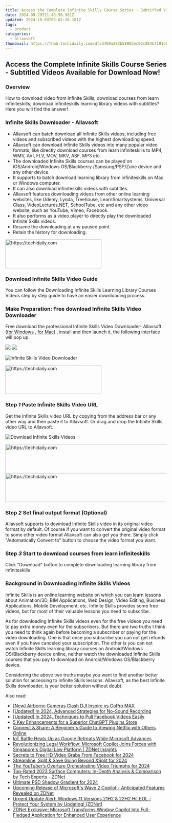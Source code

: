 ```yaml
---
title: Access the Complete Infinite Skills Course Series - Subtitled Videos Available for Download Now!
date: 2024-09-29T21:43:58.981Z
updated: 2024-10-03T05:02:26.181Z
tags:
  - product
categories:
  - allavsoft
thumbnail: https://thmb.techidaily.com/dfad489a283b58802ec92c884b7191bbab4a284ecb771027987a79177a9a76e0.jpg
---
```


## Access the Complete Infinite Skills Course Series - Subtitled Videos Available for Download Now!

### Overview

How to download video from Infinite Skills; download courses from learn infiniteskills; download infiniteskills learning library videos with subtitles? Here you will find the answer!

### Infinite Skills Downloader - Allavsoft

* Allavsoft can batch download all Infinite Skills videos, including free videos and subscribed videos with the highest downloading speed.
* Allavsoft can download Infinite Skills videos into many popular video formats, like directly download courses from learn infiniteskills to MP4, WMV, AVI, FLV, MOV, MKV, ASF, MP3 etc.
* The downloaded Infinite Skills courses can be played on iOS/Android/Windows OS/Blackberry /Samsung/PSP/Zune device and any other device.
* It supports to batch download learning library from infiniteskills on Mac or Windows computer.
* It can also download infiniteskills videos with subtitles.
* Allavsoft features downloading videos from other online learning websites, like Udemy, Lynda, Treehouse, LearnSmartsystems, Universal Class, VideoLectures.NET, SchoolTube, etc and any other video website, such as YouTube, Vimeo, Facebook.
* It also performs as a video player to directly play the downloaded Infinite Skills videos.
* Resume the downloading at any paused point.
* Retain the history for downloading.

<!-- affiliate ads begin -->
<a href="https://25home.pxf.io/c/5597632/2148646/16836" target="_top" id="2148646">
  <img src="//a.impactradius-go.com/display-ad/16836-2148646" border="0" alt="https://techidaily.com" width="300" height="90"/>
</a>
<img height="0" width="0" src="https://25home.pxf.io/i/5597632/2148646/16836" style="position:absolute;visibility:hidden;" border="0" />
<!-- affiliate ads end -->

### Download Infinite Skills Video Guide

You can follow the Downloading Infinite Skills Learning Library Courses Videos step by step guide to have an easier downloading process.

### Make Preparation: Free download Infinite Skills Video Downloader

Free download the professional Infinite Skills Video Downloader- Allavsoft ([for Windows](https://tools.techidaily.com/allavsoft/products/) , [for Mac](https://tools.techidaily.com/allavsoft/products/)) , install and then launch it, the following interface will pop up.

[![](https://www.allavsoft.com/how-to/../images/how-to/free-download-win.jpg)](https://tools.techidaily.com/allavsoft/products/) [![](https://www.allavsoft.com/how-to/../images/how-to/free-download-mac.jpg)](https://tools.techidaily.com/allavsoft/products/)

![Infinite Skills Video Downloader](https://www.allavsoft.com/how-to/../images/allavsoft/screen-shot-600.jpg)

<!-- affiliate ads begin -->
<a href="https://homestyler.sjv.io/c/5597632/1943648/22993" target="_top" id="1943648">
  <img src="//a.impactradius-go.com/display-ad/22993-1943648" border="0" alt="https://techidaily.com" width="300" height="90"/>
</a>
<img height="0" width="0" src="https://homestyler.sjv.io/i/5597632/1943648/22993" style="position:absolute;visibility:hidden;" border="0" />
<!-- affiliate ads end -->

### Step _1_ Paste Infinite Skills Video URL

Get the Infinite Skills video URL by copying from the address bar or any other way and then paste it to Allavsoft. Or drag and drop the Infinite Skills video URL to Allavsoft.

![Download Infinite Skills Videos](https://www.allavsoft.com/how-to/../images/how-to/download-jibjab-videos/download-jibjab-videos.jpg)

<!-- affiliate ads begin -->
<a href="https://appsumo.8odi.net/c/5597632/2094428/7443" target="_top" id="2094428">
  <img src="//a.impactradius-go.com/display-ad/7443-2094428" border="0" alt="https://techidaily.com" width="728" height="90"/>
</a>
<img height="0" width="0" src="https://appsumo.8odi.net/i/5597632/2094428/7443" style="position:absolute;visibility:hidden;" border="0" />
<!-- affiliate ads end -->

<!-- affiliate ads begin -->
<a href="https://bluettifr.pxf.io/c/5597632/2145082/17095" target="_top" id="2145082">
  <img src="//a.impactradius-go.com/display-ad/17095-2145082" border="0" alt="https://techidaily.com" width="728" height="90"/>
</a>
<img height="0" width="0" src="https://bluettifr.pxf.io/i/5597632/2145082/17095" style="position:absolute;visibility:hidden;" border="0" />
<!-- affiliate ads end -->

### Step _2_ Set final output format (Optional)

Allavsoft supports to download Infinite Skills video in its original video format by default. Of course if you want to convert the original video format to some other video format Allavsoft can also get you there. Simply click "Automatically Convert to" button to choose the video format you want.

### Step _3_ Start to download courses from learn infiniteskills

Click "Download" button to complete downloading learning library from infiniteskills

### Background in Downloading Infinite Skills Videos

Infinite Skills is an online learning website on which you can learn lessons about Animation/3D, BIM Applications, Web Design, Video Editing, Business Applications, Mobile Development, etc. Infinite Skills provides some free videos, but for most of their valuable lessons you need to subscribe.

As for downloading Infinite Skills videos even for the free videos you need to pay extra money even for the subscribers. But there are two truths I think you need to think again before becoming a subscriber or paying for the video downloading. One is that once you subscribe you can not get refunds even if you have canceled your subscription. The other is you can not watch Infinite Skills learning library courses on Android/Windows OS/Blackberry device online, neither watch the downloaded Infinite Skills courses that you pay to download on Android/Windows OS/Blackberry device.

Considering the above two truths maybe you want to find another better solution for accessing to Infinite Skills lessons. Allavsoft, as the best Infinite Skills downloader, is your better solution without doubt.

<ins class="adsbygoogle"
     style="display:block"
     data-ad-format="autorelaxed"
     data-ad-client="ca-pub-7571918770474297"
     data-ad-slot="1223367746"></ins>

<ins class="adsbygoogle"
     style="display:block"
     data-ad-client="ca-pub-7571918770474297"
     data-ad-slot="8358498916"
     data-ad-format="auto"
     data-full-width-responsive="true"></ins>

<span class="atpl-alsoreadstyle">Also read:</span>
<div><ul>
<li><a href="https://article-files.techidaily.com/new-airborne-cameras-clash-dji-inspire-vs-gopro-max/"><u>[New] Airborne Cameras Clash DJI Inspire vs GoPro MAX</u></a></li>
<li><a href="https://digital-screen-recording.techidaily.com/updated-in-2024-advanced-strategies-for-no-sound-recording/"><u>[Updated] In 2024, Advanced Strategies for No-Sound Recording</u></a></li>
<li><a href="https://facebook-videos.techidaily.com/updated-in-2024-techniques-to-pull-facebook-videos-easily/"><u>[Updated] In 2024, Techniques to Pull Facebook Videos Easily</u></a></li>
<li><a href="https://tech-revival.techidaily.com/5-key-enhancements-for-a-superior-chatgpt-plugins-store/"><u>5 Key Enhancements for a Superior ChatGPT Plugins Store</u></a></li>
<li><a href="https://tech-recovery.techidaily.com/connect-and-share-a-beginners-guide-to-viewing-netflix-with-others-online/"><u>Connect & Share: A Beginner's Guide to Viewing Netflix with Others Online</u></a></li>
<li><a href="https://win-lab.techidaily.com/iot-battle-heats-up-as-google-retreats-while-microsoft-advances/"><u>IoT Battle Heats Up as Google Retreats While Microsoft Advances</u></a></li>
<li><a href="https://win-lab.techidaily.com/revolutionizing-legal-workflow-microsoft-copilot-joins-forces-with-singapores-digital-law-platform-zdnet-insights/"><u>Revolutionizing Legal Workflow: Microsoft Copilot Joins Forces with Singapore's Digital Law Platform | ZDNet Insights</u></a></li>
<li><a href="https://facebook-video-recording.techidaily.com/secrets-to-free-hd-video-grabs-from-facebook-for-2024/"><u>Secrets to Free HD Video Grabs From Facebook for 2024</u></a></li>
<li><a href="https://some-approaches.techidaily.com/streamline-split-and-save-going-beyond-xsplit-for-2024/"><u>Streamline, Split & Save Going Beyond XSplit for 2024</u></a></li>
<li><a href="https://youtube-lab.techidaily.com/outubers-overture-orchestrating-video-triumphs-for-2024/"><u>The YouTuber’s Overture Orchestrating Video Triumphs for 2024</u></a></li>
<li><a href="https://win-lab.techidaily.com/top-rated-2023-surface-computers-in-depth-analysis-and-comparison-by-tech-experts-zdnet/"><u>Top-Rated 2023 Surface Computers: In-Depth Analysis & Comparison by Tech Experts - ZDNet</u></a></li>
<li><a href="https://fox-links.techidaily.com/ultimate-psd-shadow-gradient-for-2024/"><u>Ultimate PSD Shadow Gradient for 2024</u></a></li>
<li><a href="https://win-lab.techidaily.com/upcoming-release-of-microsofts-wave-2-copilot-anticipated-features-revealed-on-zdnet/"><u>Upcoming Release of Microsoft's Wave 2 Copilot - Anticipated Features Revealed on ZDNet</u></a></li>
<li><a href="https://win-lab.techidaily.com/urgent-update-alert-windows-11-versions-21h2-and-22h2-hit-eol-protect-your-system-by-updating-zdnet/"><u>Urgent Update Alert: Windows 11 Versions 21H2 & 22H2 Hit EOL - Protect Your System by Updating! (ZDNet)</u></a></li>
<li><a href="https://win-lab.techidaily.com/zdnet-exclusive-microsoft-transforms-window-copilot-into-full-fledged-application-for-enhanced-user-experience/"><u>ZDNet Exclusive: Microsoft Transforms Window Copilot Into Full-Fledged Application for Enhanced User Experience</u></a></li>
</ul></div>

